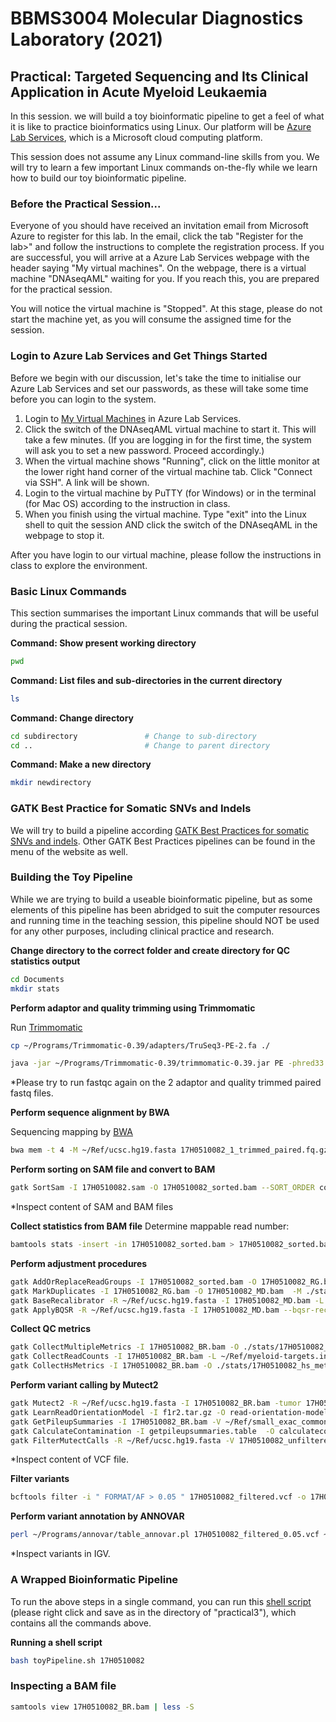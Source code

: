 # BBMS3004 Molecular Diagnostics Laboratory (2021)
## Practical: Targeted Sequencing and Its Clinical Application in Acute Myeloid Leukaemia

In this session. we will build a toy bioinformatic pipeline to get a feel of what it is like to practice bioinformatics using Linux. Our platform will be [Azure Lab Services](https://labs.azure.com/), which is a Microsoft cloud computing platform.

This session does not assume any Linux command-line skills from you. We will try to learn a few important Linux commands on-the-fly while we learn how to build our toy bioinformatic pipeline.

### Before the Practical Session...

Everyone of you should have received an invitation email from Microsoft Azure to register for this lab. In the email, click the tab "Register for the lab>" and follow the instructions to complete the registration process. If you are successful, you will arrive at a Azure Lab Services webpage with the header saying "My virtual machines". On the webpage, there is a virtual machine "DNAseqAML" waiting for you. If you reach this, you are prepared for the practical session.

You will notice the virtual machine is "Stopped". At this stage, please do not start the machine yet, as you will consume the assigned time for the session.

### Login to Azure Lab Services and Get Things Started

Before we begin with our discussion, let's take the time to initialise our Azure Lab Services and set our passwords, as these will take some time before you can login to the system.

1. Login to [My Virtual Machines](https://labs.azure.com/virtualmachines) in Azure Lab Services.
2. Click the switch of the DNAseqAML virtual machine to start it. This will take a few minutes. (If you are logging in for the first time, the system will ask you to set a new password. Proceed accordingly.)
3. When the virtual machine shows "Running", click on the little monitor at the lower right hand corner of the virtual machine tab. Click "Connect via SSH". A link will be shown.
4. Login to the virtual machine by PuTTY (for Windows) or in the terminal (for Mac OS) according to the instruction in class.
5. When you finish using the virtual machine. Type "exit" into the Linux shell to quit the session AND click the switch of the DNAseqAML in the webpage to stop it.

After you have login to our virtual machine, please follow the instructions in class to explore the environment.

### Basic Linux Commands
This section summarises the important Linux commands that will be useful during the practical session.

**Command: Show present working directory**
```bash
pwd
```

**Command: List files and sub-directories in the current directory**
```bash
ls
```

**Command: Change directory**
```bash
cd subdirectory               # Change to sub-directory
cd ..                         # Change to parent directory
```

**Command: Make a new directory**
```bash
mkdir newdirectory
```

### GATK Best Practice for Somatic SNVs and Indels

We will try to build a pipeline according [GATK Best Practices for somatic SNVs and indels](https://software.broadinstitute.org/gatk/best-practices/workflow?id=11146). Other GATK Best Practices pipelines can be found in the menu of the website as well.

### Building the Toy Pipeline

While we are trying to build a useable bioinformatic pipeline, but as some elements of this pipeline has been abridged to suit the computer resources and running time in the teaching session, this pipeline should NOT be used for any other purposes, including clinical practice and research.

**Change directory to the correct folder and create directory for QC statistics output**
```bash
cd Documents
mkdir stats
```

**Perform adaptor and quality trimming using Trimmomatic**

Run [Trimmomatic](http://www.usadellab.org/cms/uploads/supplementary/Trimmomatic/TrimmomaticManual_V0.32.pdf)

```bash
cp ~/Programs/Trimmomatic-0.39/adapters/TruSeq3-PE-2.fa ./

java -jar ~/Programs/Trimmomatic-0.39/trimmomatic-0.39.jar PE -phred33 17H0510082_1.fastq.gz 17H0510082_2.fastq.gz 17H0510082_1_trimmed_paired.fq.gz 17H0510082_1_trimmed_unpaired.fq.gz 17H0510082_2_trimmed_paired.fq.gz 17H0510082_2_trimmed_unpaired.fq.gz ILLUMINACLIP:TruSeq3-PE-2.fa:2:30:10 LEADING:10 TRAILING:10 SLIDINGWINDOW:4:15 MINLEN:40
```
*Please try to run fastqc again on the 2 adaptor and quality trimmed paired fastq files.

**Perform sequence alignment by BWA**

Sequencing mapping by [BWA](http://bio-bwa.sourceforge.net/)

```bash
bwa mem -t 4 -M ~/Ref/ucsc.hg19.fasta 17H0510082_1_trimmed_paired.fq.gz 17H0510082_2_trimmed_paired.fq.gz > 17H0510082.sam
```

**Perform sorting on SAM file and convert to BAM**
```bash
gatk SortSam -I 17H0510082.sam -O 17H0510082_sorted.bam --SORT_ORDER coordinate
```
*Inspect content of SAM and BAM files

**Collect statistics from BAM file**
Determine mappable read number:
```bash
bamtools stats -insert -in 17H0510082_sorted.bam > 17H0510082_sorted.bamtools.stats
```

**Perform adjustment procedures**
```bash
gatk AddOrReplaceReadGroups -I 17H0510082_sorted.bam -O 17H0510082_RG.bam --RGID SPACE --RGLB panel --RGPL ILLUMINA --RGPU unit1 --RGSM 17H0510082
gatk MarkDuplicates -I 17H0510082_RG.bam -O 17H0510082_MD.bam  -M ./stats/17H0510082_MD.stats --CREATE_INDEX true
gatk BaseRecalibrator -R ~/Ref/ucsc.hg19.fasta -I 17H0510082_MD.bam -L ~/Ref/myeloid-targets.interval_list -ip 50 --known-sites ~/Ref/dbsnp_138.hg19.vcf --known-sites ~/Ref/Mills_and_1000G_gold_standard.indels.hg19.vcf -O 17H0510082_recal_data.table
gatk ApplyBQSR -R ~/Ref/ucsc.hg19.fasta -I 17H0510082_MD.bam --bqsr-recal-file 17H0510082_recal_data.table -O 17H0510082_BR.bam
```

**Collect QC metrics**
```bash
gatk CollectMultipleMetrics -I 17H0510082_BR.bam -O ./stats/17H0510082_GATK
gatk CollectReadCounts -I 17H0510082_BR.bam -L ~/Ref/myeloid-targets.interval_list --interval-merging-rule OVERLAPPING_ONLY --format TSV -O ./stats/17H0510082.counts.tsv
gatk CollectHsMetrics -I 17H0510082_BR.bam -O ./stats/17H0510082_hs_metrics.txt -R ~/Ref/ucsc.hg19.fasta -BI ~/Ref/myeloid-probe-coords.interval_list -TI ~/Ref/myeloid-targets.interval_list
```

**Perform variant calling by Mutect2**
```bash
gatk Mutect2 -R ~/Ref/ucsc.hg19.fasta -I 17H0510082_BR.bam -tumor 17H0510082 -L ~/Ref/myeloid-targets.interval_list  -germline-resource ~/Ref/af-only-gnomad.myeloid.bedtools.vcf.gz --f1r2-tar-gz f1r2.tar.gz -O 17H0510082_unfiltered.vcf
gatk LearnReadOrientationModel -I f1r2.tar.gz -O read-orientation-model.tar.gz
gatk GetPileupSummaries -I 17H0510082_BR.bam -V ~/Ref/small_exac_common_myeloid.vcf.gz -L ~/Ref/small_exac_common_myeloid.vcf.gz  -O getpileupsummaries.table
gatk CalculateContamination -I getpileupsummaries.table  -O calculatecontamination.table
gatk FilterMutectCalls -R ~/Ref/ucsc.hg19.fasta -V 17H0510082_unfiltered.vcf --contamination-table calculatecontamination.table --ob-priors read-orientation-model.tar.gz -O $17H0510082_filtered.vcf
```
*Inspect content of VCF file.

**Filter variants**
```bash 
bcftools filter -i " FORMAT/AF > 0.05 " 17H0510082_filtered.vcf -o 17H0510082_filtered_0.05.vcf
```

**Perform variant annotation by ANNOVAR**
```bash
perl ~/Programs/annovar/table_annovar.pl 17H0510082_filtered_0.05.vcf ~/Programs/annovar/humandb/ -buildver hg19 -out 17H0510082_filtered_annotate -remove -protocol refGene,cosmic86,clinvar_20170905,exac03nontcga,gnomad_exome -operation g,f,f,f,f -nastring . -vcfinput
```
*Inspect variants in IGV.

### A Wrapped Bioinformatic Pipeline

To run the above steps in a single command, you can run this [shell script](https://github.com/QMH-HAEM/clinical-bioinformatics-3/raw/master/toyPipeline.sh) (please right click and save as in the directory of "practical3"), which contains all the commands above.

**Running a shell script**
```bash
bash toyPipeline.sh 17H0510082
```

### Inspecting a BAM file
```bash
samtools view 17H0510082_BR.bam | less -S
```
